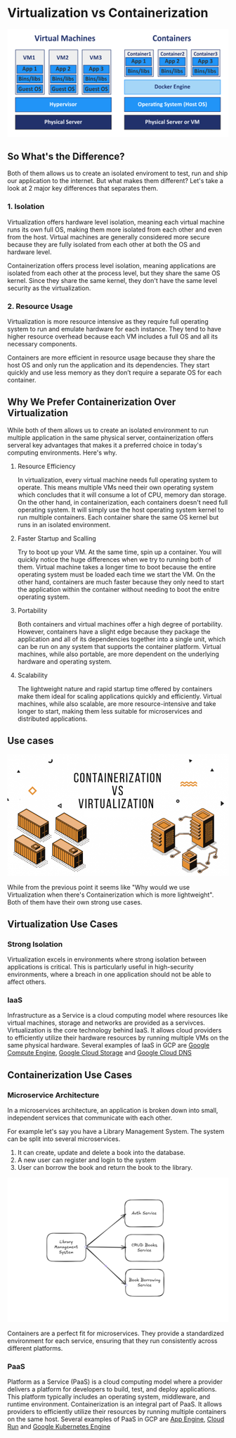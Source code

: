 # Virtualization vs Containerization

![img](../../../public/assets/cloud-development/3-virtualization-vs-containerization/v-vs-c.png)

## So What's the Difference?

Both of them allows us to create an isolated enviroment to test, run and ship our application to the internet. But what makes them different? Let's take a look at 2 major key differences that separates them.

### 1. Isolation

Virtualization offers hardware level isolation, meaning each virtual machine runs its own full OS, making them more isolated from each other and even from the host. Virtual machines are generally considered more secure because they are fully isolated from each other at both the OS and hardware level.

Containerization offers process level isolation, meaning applications are isolated from each other at the process level, but they share the same OS kernel. Since they share the same kernel, they don't have the same level security as the virtualization.

### 2. Resource Usage

Virtualization is more resource intensive as they require full operating system to run and emulate hardware for each instance. They tend to have higher resource overhead because each VM includes a full OS and all its necessary components.

Containers are more efficient in resource usage because they share the host OS and only run the application and its dependencies. They start quickly and use less memory as they don’t require a separate OS for each container.

## Why We Prefer Containerization Over Virtualization

While both of them allows us to create an isolated environment to run multiple application in the same physical server, containerization offers serveral key advantages that makes it a preferred choice in today's computing environments. Here's why.

1. Resource Efficiency

   In virtualization, every virtual machine needs full operating system to operate. This means multiple VMs need their own operating system which concludes that it will consume a lot of CPU, memory dan storage. On the other hand, in containerization, each containers doesn't need full operating system. It will simply use the host operating system kernel to run multiple containers. Each container share the same OS kernel but runs in an isolated environment.

2. Faster Startup and Scalling

   Try to boot up your VM. At the same time, spin up a container. You will quickly notice the huge differences when we try to running both of them. Virtual machine takes a longer time to boot because the entire operating system must be loaded each time we start the VM. On the other hand, containers are much faster because they only need to start the application within the container without needing to boot the enitre operating system.

3. Portability

   Both containers and virtual machines offer a high degree of portability. However, containers have a slight edge because they package the application and all of its dependencies together into a single unit, which can be run on any system that supports the container platform. Virtual machines, while also portable, are more dependent on the underlying hardware and operating system.

4. Scalability

   The lightweight nature and rapid startup time offered by containers make them ideal for scaling applications quickly and efficiently. Virtual machines, while also scalable, are more resource-intensive and take longer to start, making them less suitable for microservices and distributed applications.

## Use cases

![img](../../../public/assets/cloud-development/3-virtualization-vs-containerization/diffcontainervirt.png)

While from the previous point it seems like "Why would we use Virtualization when there's Containerization which is more lightweight". Both of them have their own strong use cases.

## Virtualization Use Cases

### Strong Isolation

Virtualization excels in environments where strong isolation between applications is critical. This is particularly useful in high-security environments, where a breach in one application should not be able to affect others.

### IaaS

Infrastructure as a Service is a cloud computing model where resources like virtual machines, storage and networks are provided as a servivces. Virtualization is the core technology behind IaaS. It allows cloud providers to efficiently utilize their hardware resources by running multiple VMs on the same physical hardware. Several examples of IaaS in GCP are [Google Compute Engine](https://cloud.google.com/products/compute?hl=en), [Google Cloud Storage](https://cloud.google.com/storage/?hl=en) and [Google Cloud DNS](https://cloud.google.com/dns/?hl=en)

## Containerization Use Cases

### Microservice Architecture

In a microservices architecture, an application is broken down into small, independent services that communicate with each other.

For example let's say you have a Library Management System. The system can be split into several microservices.

1. It can create, update and delete a book into the database.
2. A new user can register and login to the system
3. User can borrow the book and return the book to the library.

![img](../../../public/assets/cloud-development/3-virtualization-vs-containerization/microservices.png)

Containers are a perfect fit for microservices. They provide a standardized environment for each service, ensuring that they run consistently across different platforms.

### PaaS

Platform as a Service (PaaS) is a cloud computing model where a provider delivers a platform for developers to build, test, and deploy applications. This platform typically includes an operating system, middleware, and runtime environment. Containerization is an integral part of PaaS. It allows providers to efficiently utilize their resources by running multiple containers on the same host. Several examples of PaaS in GCP are [App Engine](https://cloud.google.com/appengine/?hl=en), [Cloud Run](https://cloud.google.com/run?hl=en) and [Google Kubernetes Engine](https://cloud.google.com/kubernetes-engine/?hl=en)
